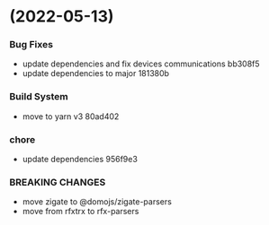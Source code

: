 #  (2022-05-13)


### Bug Fixes

* update dependencies and fix devices communications bb308f5
* update dependencies to major 181380b


### Build System

* move to yarn v3 80ad402


### chore

* update dependencies 956f9e3


### BREAKING CHANGES

* move zigate to @domojs/zigate-parsers
* move from rfxtrx to rfx-parsers




